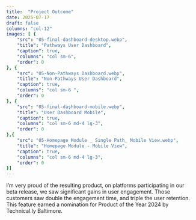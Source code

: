 ```yaml
---
title:  "Project Outcome"
date: 2025-07-17
draft: false
columns: "col-12"
images: [ {
    "src": "05-final-dashboard-desktop.webp",
    "title": "Pathways User Dashboard",
    "caption": true,
    "columns": "col sm-6",
    "order": 0
}, {
    "src": "05-Non-Pathways Dashboard.webp",
    "title": "Non-Pathways User Dashboard",
    "caption": true,
    "columns": "col sm-6 ",
    "order": 0
}, {
    "src": "05-final-dashboard-mobile.webp",
    "title": "User Dashboard Mobile",
    "caption": true,
    "columns": "col sm-6 md-4 lg-3",
    "order": 0
},{
    "src": "05-Homepage Module _ Single Path_ Mobile View.webp",
    "title": "Homepage Module - Mobile View",
    "caption": true,
    "columns": "col sm-6 md-4 lg-3",
    "order": 0
}]
---
```

I’m very proud of the resulting product, on platforms participating in our beta release,  we saw significant gains in user engagement. Those customers saw double the engagement time, and triple the user retention. This feature earned a nomination for Product of the Year 2024 by Technical.ly Baltimore. 